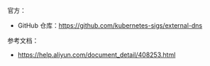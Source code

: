 官方：

- GitHub 仓库：<https://github.com/kubernetes-sigs/external-dns>

参考文档：

- <https://help.aliyun.com/document_detail/408253.html>